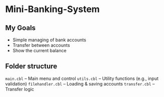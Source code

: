 # Mini-Banking-System

## My Goals

- Simple managing of bank accounts
- Transfer between accounts
- Show the current balance

## Folder structure

`main.cbl` – Main menu and control
`utils.cbl` – Utility functions (e.g., input validation)
`filehandler.cbl` – Loading & saving accounts
`transfer.cbl` – Transfer logic
